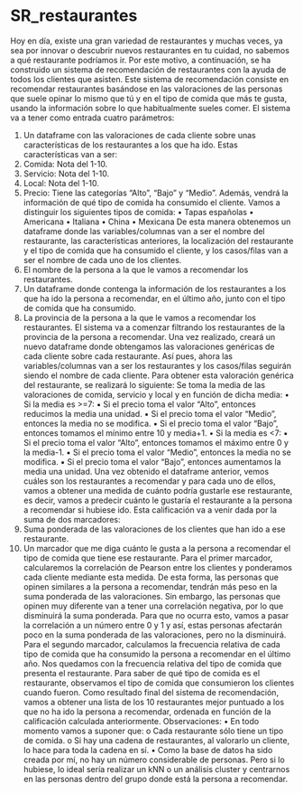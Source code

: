 # SR_restaurantes

Hoy en día, existe una gran variedad de restaurantes y muchas veces, ya sea por innovar o descubrir nuevos restaurantes en tu cuidad, no sabemos a qué restaurante podríamos ir. Por este motivo, a continuación, se ha construido un sistema de recomendación de restaurantes con la ayuda de todos los clientes que asisten.
Este sistema de recomendación consiste en recomendar restaurantes basándose en las valoraciones de las personas que suele opinar lo mismo que tú y en el tipo de comida que más te gusta, usando la información sobre lo que habitualmente sueles comer.
El sistema va a tener como entrada cuatro parámetros:

1. Un dataframe con las valoraciones de cada cliente sobre unas características de los restaurantes a los que ha ido. Estas características van a ser:
1. Comida: Nota del 1-10.
1. Servicio: Nota del 1-10.
1. Local: Nota del 1-10.
1. Precio: Tiene las categorías “Alto”, “Bajo” y “Medio”.
   Además, vendrá la información de qué tipo de comida ha consumido el cliente.
   Vamos a distinguir los siguientes tipos de comida:
   • Tapas españolas
   • Americana
   • Italiana
   • China
   • Mexicana
   De esta manera obtenemos un dataframe donde las variables/columnas van a ser el nombre del restaurante, las características anteriores, la localización del restaurante y el tipo de comida que ha consumido el cliente, y los casos/filas van a ser el nombre de cada uno de los clientes.
1. El nombre de la persona a la que le vamos a recomendar los restaurantes.
1. Un dataframe donde contenga la información de los restaurantes a los que ha ido la persona a recomendar, en el último año, junto con el tipo de comida que ha consumido.
1. La provincia de la persona a la que le vamos a recomendar los restaurantes.
   El sistema va a comenzar filtrando los restaurantes de la provincia de la persona a recomendar. Una vez realizado, creará un nuevo dataframe donde obtengamos las valoraciones genéricas de cada cliente sobre cada restaurante. Así pues, ahora las variables/columnas van a ser los restaurantes y los casos/filas seguirán siendo el nombre de cada cliente.
   Para obtener esta valoración genérica del restaurante, se realizará lo siguiente: Se toma la media de las valoraciones de comida, servicio y local y en función de dicha media:
   • Si la media es >=7:
   ▪ Si el precio toma el valor “Alto”, entonces reducimos la media una unidad.
   ▪ Si el precio toma el valor “Medio”, entonces la media no se modifica.
   ▪ Si el precio toma el valor “Bajo”, entonces tomamos el mínimo entre 10 y media+1.
   • Si la media es <7:
   ▪ Si el precio toma el valor “Alto”, entonces tomamos el máximo entre 0 y la media-1.
   ▪ Si el precio toma el valor “Medio”, entonces la media no se modifica.
   ▪ Si el precio toma el valor “Bajo”, entonces aumentamos la media una unidad.
   Una vez obtenido el dataframe anterior, vemos cuáles son los restaurantes a recomendar y para cada uno de ellos, vamos a obtener una medida de cuánto podría gustarle ese restaurante, es decir, vamos a predecir cuánto le gustaría el restaurante a la persona a recomendar si hubiese ido. Esta calificación va a venir dada por la suma de dos marcadores:
1. Suma ponderada de las valoraciones de los clientes que han ido a ese restaurante.
1. Un marcador que me diga cuánto le gusta a la persona a recomendar el tipo de comida que tiene ese restaurante.
   Para el primer marcador, calcularemos la correlación de Pearson entre los clientes y ponderamos cada cliente mediante esta medida. De esta forma, las personas que opinen similares a la persona a recomendar, tendrán más peso en la suma ponderada de las valoraciones. Sin embargo, las personas que opinen muy diferente van a tener una correlación negativa, por lo que disminuirá la suma ponderada. Para que no ocurra esto, vamos a pasar la correlación a un número entre 0 y 1 y así, estas personas afectarán poco en la suma ponderada de las valoraciones, pero no la disminuirá.
   Para el segundo marcador, calculamos la frecuencia relativa de cada tipo de comida que ha consumido la persona a recomendar en el último año. Nos quedamos con la frecuencia relativa del tipo de comida que presenta el restaurante.
   Para saber de qué tipo de comida es el restaurante, observamos el tipo de comida que consumieron los clientes cuando fueron.
   Como resultado final del sistema de recomendación, vamos a obtener una lista de los 10 restaurantes mejor puntuado a los que no ha ido la persona a recomendar, ordenada en función de la calificación calculada anteriormente.
   Observaciones:
   • En todo momento vamos a suponer que:
   o Cada restaurante sólo tiene un tipo de comida.
   o Si hay una cadena de restaurantes, al valorarlo un cliente, lo hace para toda la cadena en sí.
   • Como la base de datos ha sido creada por mí, no hay un número considerable de personas. Pero si lo hubiese, lo ideal sería realizar un kNN o un análisis cluster y centrarnos en las personas dentro del grupo donde está la persona a recomendar.
